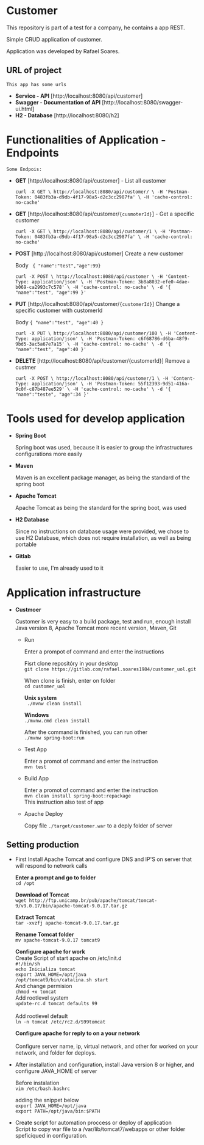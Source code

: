 # Customer
This repository is part of a test for a company, he contains a app REST.

Simple CRUD application of customer. 

Application was developed by Rafael Soares.

##  URL of project

    This app has some urls
    
  - **Service - API** [http://localhost:8080/api/customer]  
  - **Swagger - Documentation of API** [http://localhost:8080/swagger-ui.html] 
  - **H2 - Database** [http://localhost:8080/h2] 

# Functionalities of Application - Endpoints

    Some Endpois:

  - **GET** [http://localhost:8080/api/customer] - List all customer
   
    `curl -X GET \
        http://localhost:8080/api/customer/ \
        -H 'Postman-Token: 0483fb3a-d9db-4f17-98a5-d2c3cc2987fa' \
        -H 'cache-control: no-cache'`

  - **GET** [http://localhost:8080/api/customer/`{cusmoterId}`] - Get a specific customer

    `curl -X GET \
        http://localhost:8080/api/customer/1 \
        -H 'Postman-Token: 0483fb3a-d9db-4f17-98a5-d2c3cc2987fa' \
        -H 'cache-control: no-cache'`

  - **POST** [http://localhost:8080/api/customer] Create a new customer
  
    Body ` { "name":"test","age":99}`

    `curl -X POST \
        http://localhost:8080/api/customer \
        -H 'Content-Type: application/json' \
        -H 'Postman-Token: 3b8a8032-efe0-4dae-b069-ca2993c7c578' \
        -H 'cache-control: no-cache' \
        -d '{
            "name":"test",
            "age":99
        }'`

  - **PUT** [http://localhost:8080/api/customer/`{customerId}`] Change a specific customer with customerId
  
    Body `{ "name":"test", "age":40 }`

    `curl -X PUT \
        http://localhost:8080/api/customer/100 \
        -H 'Content-Type: application/json' \
        -H 'Postman-Token: c6f68786-d6ba-48f9-9bd5-3ac5a67e7a15' \
        -H 'cache-control: no-cache' \
        -d '{
            "name":"test",
            "age":40
        }'`
    
  - **DELETE** [http://localhost:8080/api/customer/{customerId}] Remove a custmer
  
    `curl -X POST \
        http://localhost:8080/api/customer/1 \
        -H 'Content-Type: application/json' \
        -H 'Postman-Token: 55f12393-9d51-416a-9c0f-c87b487ee529' \
        -H 'cache-control: no-cache' \
        -d '{
            "name":"teste",
            "age":34
        }'`

# Tools used for develop application

   - **Spring Boot**
        
        Spring boot was used, because it is easier to group the infrastructures configurations more easily
   - **Maven**
        
        Maven is an excellent package manager, as being the standard of the spring boot
   - **Apache Tomcat**
        
        Apache Tomcat as being the standard for the spring boot, was used
   - **H2 Database**
        
        Since no instructions on database usage were provided, we chose to use H2 Database, which does not require installation, as well as being portable
   - **Gitlab**
        
        Easier to use, I'm already used to it

# Application infrastructure

   - **Custmoer**

        Customer is very easy to a build package, test and run, enough install Java version 8, Apache Tomcat more recent version, Maven, Git

        - Run

          Enter a prompot of command and enter the instructions

          Fisrt clone repositóry in your desktop<br>
          `git clone https://gitlab.com/rafael.soares1984/customer_uol.git`      

          When clone is finish, enter on folder<br>
          `cd customer_uol`

          **Unix system**<br>
          ` ./mvnw clean install`

          **Windows**<br>
          `./mvnw.cmd clean install`

          After the command is finished, you can run other<br>
               `./mvnw spring-boot:run`

        - Test App

          Enter a promot of command and enter the instruction<br>
               `mvn test`

        - Build App

          Enter a promot of command and enter the instruction<br>
               `mvn clean install spring-boot:repackage` <br>
          This instruction also test of app
        
        - Apache Deploy
          
          Copy file `./target/customer.war` to a deply folder of server
          
## Setting production

   - First Install Apache Tomcat and configure DNS and IP'S on server that will respond to network calls<br>
    
        **Enter a prompt  and go to folder**<br>
          `cd /opt`<br>

        **Download of Tomcat**<br>
          `wget http://ftp.unicamp.br/pub/apache/tomcat/tomcat-9/v9.0.17/bin/apache-tomcat-9.0.17.tar.gz`<br>

        **Extract Tomcat**<br>
          `tar -xvzfj apache-tomcat-9.0.17.tar.gz`<br>

        **Rename Tomcat folder** <br>
          `mv apache-tomcat-9.0.17 tomcat9` <br>

        **Configure apache for work**<br>
          Create Script of start apache on /etc/init.d<br>
             `#!/bin/sh `<br>
             `echo Inicializa tomcat `<br>
             `export JAVA_HOME=/opt/java `<br>
             `/opt/tomcat9/bin/catalina.sh start`<br>
          And change permision<br>
             `chmod +x tomcat`<br>
          Add rootlevel system <br>
             `update-rc.d tomcat defaults 99`<br>        
          Add rootlevel default<br>
             `ln -n tomcat /etc/rc2.d/S99tomcat `
             
       **Configure apache for reply to on a your network**<br>  
           Configure server name, ip, virtual network, and other for worked on your network, and folder for deploys.
             
   - After installation and configuration, install Java version 8 or higher, and configure JAVA_HOME of server<br>
        
        Before instalation <br>
          `vim /etc/bash.bashrc`<br>
     
        adding the snippet below<br>
          `export JAVA_HOME=/opt/java` <br>
          `export PATH=/opt/java/bin:$PATH` <br>
    
   -  Create script for automation proccess  or deploy of application<br>
        Script to copy war file to a /var/lib/tomcat7/webapps or other folder speficiqued in configuration.
